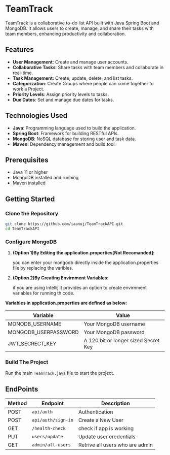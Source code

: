 # TeamTrack

TeamTrack is a collaborative to-do list API built with Java Spring Boot and MongoDB. It allows users to create, manage, and share their tasks with team members, enhancing productivity and collaboration.

## Features

- **User Management**: Create and manage user accounts.
- **Collaborative Tasks**: Share tasks with team members and collaborate in real-time.
- **Task Management**: Create, update, delete, and list tasks.
- **Categorization**: Create Groups where people can come together to work a Project.
- **Priority Levels**: Assign priority levels to tasks.
- **Due Dates**: Set and manage due dates for tasks.

## Technologies Used

- **Java**: Programming language used to build the application.
- **Spring Boot**: Framework for building RESTful APIs.
- **MongoDB**: NoSQL database for storing user and task data.
- **Maven**: Dependency management and build tool.

## Prerequisites

- Java 11 or higher
- MongoDB installed and running
- Maven installed

## Getting Started

### Clone the Repository

```bash
git clone https://github.com/iaanuj/TeamTrackAPI.git
cd TeamTrackAPI
```

### Configure MongoDB

1. **(Option 1)By Editing the application.properties[Not Recomanded]:**

    you can enter your mongodb directly inside the application.properties file
    by replacing the varibles.

2. **(Option 2)By Creating Envirnment Variables:**
    
    if you are using Intellij it provides an option to create envirnment variables for running th code.

**Variables in application.properties are defined as below:**

|Variable|Value|
|-|-|
|MONODB_USERNAME|Your MongoDB username|
|MONGODB_USERPASSWORD|Your MongoDB password|
|JWT_SECRECT_KEY|A 120 bit or longer sized Secret Key|

### Build The Project

Run the main `TeamTrack.java` file to start the project.


## EndPoints
|Method|Endpoint|Description|
|-|-|-|
|POST|`api/auth`|Authentication|
|POST|`api/auth/sign-in`|Create a New User|
|GET|`/health-check`|check if app is working|
|PUT|`users/update`|Update user credentials|
|GET|`admin/all-users`|Retrive all users who are admin